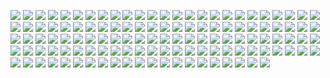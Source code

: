 ![](the.gif?raw=true)
![](S01-I010000-Ntrue-O90.png?raw=true)
![](S01-I010000-Ntrue-O95.png?raw=true)
![](S01-I010000-Ntrue-O96.png?raw=true)
![](S01-I010000-Ntrue-O97.png?raw=true)
![](S01-I010000-Ntrue-O98.png?raw=true)
![](S01-I010000-Ntrue-O99.png?raw=true)
![](S10-I010000-Ntrue-O90.png?raw=true)
![](S10-I010000-Ntrue-O95.png?raw=true)
![](S10-I010000-Ntrue-O96.png?raw=true)
![](S10-I010000-Ntrue-O97.png?raw=true)
![](S10-I010000-Ntrue-O98.png?raw=true)
![](S10-I010000-Ntrue-O99.png?raw=true)
![](S50-I010000-Ntrue-O90.png?raw=true)
![](S50-I010000-Ntrue-O95.png?raw=true)
![](S50-I010000-Ntrue-O96.png?raw=true)
![](S50-I010000-Ntrue-O97.png?raw=true)
![](S50-I010000-Ntrue-O98.png?raw=true)
![](S50-I010000-Ntrue-O99.png?raw=true)
![](S75-I010000-Ntrue-O90.png?raw=true)
![](S75-I010000-Ntrue-O95.png?raw=true)
![](S75-I010000-Ntrue-O96.png?raw=true)
![](S75-I010000-Ntrue-O97.png?raw=true)
![](S75-I010000-Ntrue-O98.png?raw=true)
![](S75-I010000-Ntrue-O99.png?raw=true)
![](S95-I010000-Ntrue-O90.png?raw=true)
![](S95-I010000-Ntrue-O95.png?raw=true)
![](S95-I010000-Ntrue-O96.png?raw=true)
![](S95-I010000-Ntrue-O97.png?raw=true)
![](S95-I010000-Ntrue-O98.png?raw=true)
![](S95-I010000-Ntrue-O99.png?raw=true)
![](S01-I000030-Nfalse-O90.png?raw=true)
![](S01-I000030-Nfalse-O95.png?raw=true)
![](S01-I000030-Nfalse-O96.png?raw=true)
![](S01-I000030-Nfalse-O97.png?raw=true)
![](S01-I000030-Nfalse-O98.png?raw=true)
![](S01-I000030-Nfalse-O99.png?raw=true)
![](S01-I000030-Ntrue-O90.png?raw=true)
![](S01-I000030-Ntrue-O95.png?raw=true)
![](S01-I000030-Ntrue-O96.png?raw=true)
![](S01-I000030-Ntrue-O97.png?raw=true)
![](S01-I000030-Ntrue-O98.png?raw=true)
![](S01-I000030-Ntrue-O99.png?raw=true)
![](S01-I010000-Nfalse-O90.png?raw=true)
![](S01-I010000-Nfalse-O95.png?raw=true)
![](S01-I010000-Nfalse-O96.png?raw=true)
![](S01-I010000-Nfalse-O97.png?raw=true)
![](S01-I010000-Nfalse-O98.png?raw=true)
![](S01-I010000-Nfalse-O99.png?raw=true)
![](S10-I000030-Nfalse-O90.png?raw=true)
![](S10-I000030-Nfalse-O95.png?raw=true)
![](S10-I000030-Nfalse-O96.png?raw=true)
![](S10-I000030-Nfalse-O97.png?raw=true)
![](S10-I000030-Nfalse-O98.png?raw=true)
![](S10-I000030-Nfalse-O99.png?raw=true)
![](S10-I000030-Ntrue-O90.png?raw=true)
![](S10-I000030-Ntrue-O95.png?raw=true)
![](S10-I000030-Ntrue-O96.png?raw=true)
![](S10-I000030-Ntrue-O97.png?raw=true)
![](S10-I000030-Ntrue-O98.png?raw=true)
![](S10-I000030-Ntrue-O99.png?raw=true)
![](S10-I010000-Nfalse-O90.png?raw=true)
![](S10-I010000-Nfalse-O95.png?raw=true)
![](S10-I010000-Nfalse-O96.png?raw=true)
![](S10-I010000-Nfalse-O97.png?raw=true)
![](S10-I010000-Nfalse-O98.png?raw=true)
![](S10-I010000-Nfalse-O99.png?raw=true)
![](S50-I000030-Nfalse-O90.png?raw=true)
![](S50-I000030-Nfalse-O95.png?raw=true)
![](S50-I000030-Nfalse-O96.png?raw=true)
![](S50-I000030-Nfalse-O97.png?raw=true)
![](S50-I000030-Nfalse-O98.png?raw=true)
![](S50-I000030-Nfalse-O99.png?raw=true)
![](S50-I000030-Ntrue-O90.png?raw=true)
![](S50-I000030-Ntrue-O95.png?raw=true)
![](S50-I000030-Ntrue-O96.png?raw=true)
![](S50-I000030-Ntrue-O97.png?raw=true)
![](S50-I000030-Ntrue-O98.png?raw=true)
![](S50-I000030-Ntrue-O99.png?raw=true)
![](S50-I010000-Nfalse-O90.png?raw=true)
![](S50-I010000-Nfalse-O95.png?raw=true)
![](S50-I010000-Nfalse-O96.png?raw=true)
![](S50-I010000-Nfalse-O97.png?raw=true)
![](S50-I010000-Nfalse-O98.png?raw=true)
![](S50-I010000-Nfalse-O99.png?raw=true)
![](S75-I000030-Nfalse-O90.png?raw=true)
![](S75-I000030-Nfalse-O95.png?raw=true)
![](S75-I000030-Nfalse-O96.png?raw=true)
![](S75-I000030-Nfalse-O97.png?raw=true)
![](S75-I000030-Nfalse-O98.png?raw=true)
![](S75-I000030-Nfalse-O99.png?raw=true)
![](S75-I000030-Ntrue-O90.png?raw=true)
![](S75-I000030-Ntrue-O95.png?raw=true)
![](S75-I000030-Ntrue-O96.png?raw=true)
![](S75-I000030-Ntrue-O97.png?raw=true)
![](S75-I000030-Ntrue-O98.png?raw=true)
![](S75-I000030-Ntrue-O99.png?raw=true)
![](S75-I010000-Nfalse-O90.png?raw=true)
![](S75-I010000-Nfalse-O95.png?raw=true)
![](S75-I010000-Nfalse-O96.png?raw=true)
![](S75-I010000-Nfalse-O97.png?raw=true)
![](S75-I010000-Nfalse-O98.png?raw=true)
![](S75-I010000-Nfalse-O99.png?raw=true)
![](S95-I000030-Nfalse-O90.png?raw=true)
![](S95-I000030-Nfalse-O95.png?raw=true)
![](S95-I000030-Nfalse-O96.png?raw=true)
![](S95-I000030-Nfalse-O97.png?raw=true)
![](S95-I000030-Nfalse-O98.png?raw=true)
![](S95-I000030-Nfalse-O99.png?raw=true)
![](S95-I000030-Ntrue-O90.png?raw=true)
![](S95-I000030-Ntrue-O95.png?raw=true)
![](S95-I000030-Ntrue-O96.png?raw=true)
![](S95-I000030-Ntrue-O97.png?raw=true)
![](S95-I000030-Ntrue-O98.png?raw=true)
![](S95-I000030-Ntrue-O99.png?raw=true)
![](S95-I010000-Nfalse-O90.png?raw=true)
![](S95-I010000-Nfalse-O95.png?raw=true)
![](S95-I010000-Nfalse-O96.png?raw=true)
![](S95-I010000-Nfalse-O97.png?raw=true)
![](S95-I010000-Nfalse-O98.png?raw=true)
![](S95-I010000-Nfalse-O99.png?raw=true)
